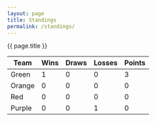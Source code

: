 ```yaml
---
layout: page
title: Standings
permalink: /standings/
---
```


<div class="card text-center my-3">
<div class="card-header">{{ page.title }}</div>
<div class="card-body mx-auto" markdown=1>

| Team | Wins | Draws | Losses | Points |
| ---- | ---- | ----- | ------ | ------ |
| Green | 1 | 0 | 0 | 3 |
| Orange | 0 | 0 | 0 | 0 |
| Red | 0 | 0 | 0 | 0 |
| Purple | 0 | 0 | 1 | 0 |

</div>
</div>
